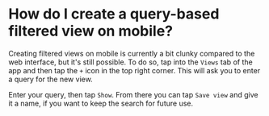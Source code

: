 # How do I create a query-based filtered view on mobile?

Creating filtered views on mobile is currently a bit clunky compared to the web interface, but it's still possible. To do so, tap into the `Views` tab of the app and then tap the `+` icon in the top right corner. This will ask you to enter a query for the new view.

Enter your query, then tap `Show`. From there you can tap `Save view` and give it a name, if you want to keep the search for future use.
